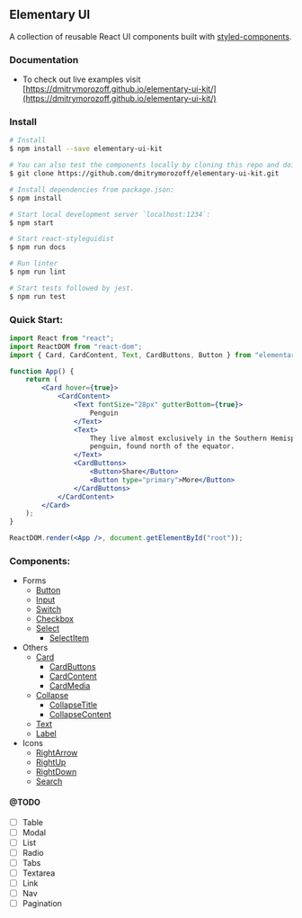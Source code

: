 ## Elementary UI

A collection of reusable React UI components built with [styled-components](https://styled-components.com).

### Documentation

-   To check out live examples visit [https://dmitrymorozoff.github.io/elementary-ui-kit/](https://dmitrymorozoff.github.io/elementary-ui-kit/)

### Install

```bash
# Install
$ npm install --save elementary-ui-kit
```

```bash
# You can also test the components locally by cloning this repo and doing the following steps:
$ git clone https://github.com/dmitrymorozoff/elementary-ui-kit.git

# Install dependencies from package.json:
$ npm install

# Start local development server `localhost:1234`:
$ npm start

# Start react-styleguidist
$ npm run docs

# Run linter
$ npm run lint

# Start tests followed by jest.
$ npm run test
```

### Quick Start:

```jsx
import React from "react";
import ReactDOM from "react-dom";
import { Card, CardContent, Text, CardButtons, Button } from "elementary-ui-kit";

function App() {
    return (
        <Card hover={true}>
            <CardContent>
                <Text fontSize="28px" gutterBottom={true}>
                    Penguin
                </Text>
                <Text>
                    They live almost exclusively in the Southern Hemisphere, with only one species, the Galapagos
                    penguin, found north of the equator.
                </Text>
                <CardButtons>
                    <Button>Share</Button>
                    <Button type="primary">More</Button>
                </CardButtons>
            </CardContent>
        </Card>
    );
}

ReactDOM.render(<App />, document.getElementById("root"));
```

### Components:

-   Forms
    -   [Button](https://github.com/dmitrymorozoff/elementary-ui-kit/tree/master/src/lib/components/forms/Button)
    -   [Input](https://github.com/dmitrymorozoff/elementary-ui-kit/tree/master/src/lib/components/forms/Input)
    -   [Switch](https://github.com/dmitrymorozoff/elementary-ui-kit/tree/master/src/lib/components/forms/Switch)
    -   [Checkbox](https://github.com/dmitrymorozoff/elementary-ui-kit/tree/master/src/lib/components/forms/Checkbox)
    -   [Select](https://github.com/dmitrymorozoff/elementary-ui-kit/tree/master/src/lib/components/forms/Select)
        -   [SelectItem](https://github.com/dmitrymorozoff/elementary-ui-kit/tree/master/src/lib/components/forms/Select/components/SelectItem)
-   Others
    -   [Card](https://github.com/dmitrymorozoff/elementary-ui-kit/tree/master/src/lib/components/others/Card)
        -   [CardButtons](https://github.com/dmitrymorozoff/elementary-ui-kit/tree/master/src/lib/components/others/Card/components/CardButtons)
        -   [CardContent](https://github.com/dmitrymorozoff/elementary-ui-kit/tree/master/src/lib/components/others/Card/components/CardContent)
        -   [CardMedia](https://github.com/dmitrymorozoff/elementary-ui-kit/tree/master/src/lib/components/others/Card/components/CardMedia)
    -   [Collapse](https://github.com/dmitrymorozoff/elementary-ui-kit/tree/master/src/lib/components/others/Collapse)
        -   [CollapseTitle](https://github.com/dmitrymorozoff/elementary-ui-kit/tree/master/src/lib/components/others/Collapse/components/CollapseTitle)
        -   [CollapseContent](https://github.com/dmitrymorozoff/elementary-ui-kit/tree/master/src/lib/components/others/Collapse/components/CollapseContent)
    -   [Text](https://github.com/dmitrymorozoff/elementary-ui-kit/tree/master/src/lib/components/others/Text)
    -   [Label](https://github.com/dmitrymorozoff/elementary-ui-kit/tree/master/src/lib/components/others/Label)
-   Icons
    -   [RightArrow](https://github.com/dmitrymorozoff/elementary-ui-kit/tree/master/src/lib/components/icons/RightArrow)
    -   [RightUp](https://github.com/dmitrymorozoff/elementary-ui-kit/tree/master/src/lib/components/icons/RightUp)
    -   [RightDown](https://github.com/dmitrymorozoff/elementary-ui-kit/tree/master/src/lib/components/icons/RightDown)
    -   [Search](https://github.com/dmitrymorozoff/elementary-ui-kit/tree/master/src/lib/components/icons/Search)

#### @TODO

-   [ ] Table
-   [ ] Modal
-   [ ] List
-   [ ] Radio
-   [ ] Tabs
-   [ ] Textarea
-   [ ] Link
-   [ ] Nav
-   [ ] Pagination
